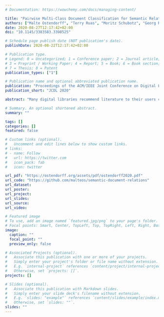 ```yaml
---
# Documentation: https://wowchemy.com/docs/managing-content/

title: "Pairwise Multi-Class Document Classification for Semantic Relations between Wikipedia Articles"
authors: ["Malte Ostendorff", "Terry Ruas", "Moritz Schubotz", "Georg Rehm", "Bela Gipp"]
date: 2020-08-27T12:17:42+02:00
doi: "10.1145/3383583.3398525"

# Schedule page publish date (NOT publication's date).
publishDate: 2020-08-22T12:17:42+02:00

# Publication type.
# Legend: 0 = Uncategorized; 1 = Conference paper; 2 = Journal article;
# 3 = Preprint / Working Paper; 4 = Report; 5 = Book; 6 = Book section;
# 7 = Thesis; 8 = Patent
publication_types: ["1"]

# Publication name and optional abbreviated publication name.
publication: "Proceedings of the ACM/IEEE Joint Conference on Digital Libraries"
publication_short: "JCDL 2020"

abstract: "Many digital libraries recommend literature to their users considering the similarity between a query document and their repository. However, they often fail to distinguish what is the relationship that makes two documents alike. In this paper, we model the problem of finding the relationship between two documents as a pairwise document classification task. To find the semantic relation between documents, we apply a series of techniques, such as GloVe, Paragraph-Vectors, BERT, and XLNet under different configurations (e.g., sequence length, vector concatenation scheme), including a Siamese architecture for the Transformer-based systems. We perform our experiments on a newly proposed dataset of 32,168 Wikipedia article pairs and Wikidata properties that define the semantic document relations. Our results show vanilla BERT as the best performing system with an F1-score of 0.93, which we manually examine to better understand its applicability to other domains. Our findings suggest that classifying semantic relations between documents is a solvable task and motivates the development of recommender systems based on the evaluated techniques. The discussions in this paper serve as first steps in the exploration of documents through SPARQL-like queries such that one could find documents that are similar in one aspect but dissimilar in another. "

# Summary. An optional shortened abstract.
summary: ""

tags: []
categories: []
featured: false

# Custom links (optional).
#   Uncomment and edit lines below to show custom links.
# links:
# - name: Follow
#   url: https://twitter.com
#   icon_pack: fab
#   icon: twitter

url_pdf: "https://ostendorff.org/assets/pdf/ostendorff2020.pdf"
url_code: "https://github.com/malteos/semantic-document-relations"
url_dataset:
url_poster:
url_project:
url_slides:
url_source:
url_video:

# Featured image
# To use, add an image named `featured.jpg/png` to your page's folder.
# Focal points: Smart, Center, TopLeft, Top, TopRight, Left, Right, BottomLeft, Bottom, BottomRight.
image:
  caption: ""
  focal_point: ""
  preview_only: false

# Associated Projects (optional).
#   Associate this publication with one or more of your projects.
#   Simply enter your project's folder or file name without extension.
#   E.g. `internal-project` references `content/project/internal-project/index.md`.
#   Otherwise, set `projects: []`.
projects: []

# Slides (optional).
#   Associate this publication with Markdown slides.
#   Simply enter your slide deck's filename without extension.
#   E.g. `slides: "example"` references `content/slides/example/index.md`.
#   Otherwise, set `slides: ""`.
slides: ""
---
```


